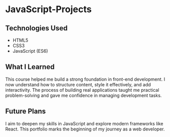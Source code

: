 # JavaScript-Projects

## Technologies Used
- HTML5
- CSS3
- JavaScript (ES6)

## What I Learned
This course helped me build a strong foundation in front-end development. I now understand how to structure content, style it effectively, and add interactivity. The process of building real applications taught me practical problem-solving and gave me confidence in managing development tasks.

## Future Plans
I aim to deepen my skills in JavaScript and explore modern frameworks like React. This portfolio marks the beginning of my journey as a web developer.
